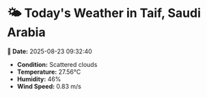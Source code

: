 # 🌤️ Today's Weather in Taif, Saudi Arabia

**📅 Date:** 2025-08-23 09:32:40

- **Condition:** Scattered clouds
- **Temperature:** 27.56°C
- **Humidity:** 46%
- **Wind Speed:** 0.83 m/s

